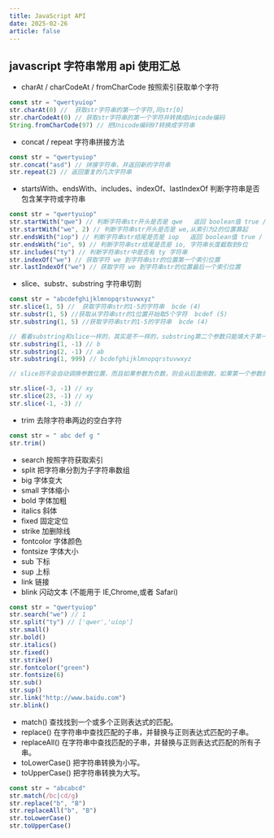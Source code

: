 ```yaml
---
title: JavaScript API
date: 2025-02-26
article: false
---
```


## javascript 字符串常用 api 使用汇总

- charAt / charCodeAt / fromCharCode
  按照索引获取单个字符

```js
const str = "qwertyuiop"
str.charAt(0) //  获取str字符串的第一个字符,同str[0]
str.charCodeAt(0) // 获取str字符串的第一个字符并转换成Unicode编码
String.fromCharCode(97) // 把Unicode编码97转换成字符串
```

- concat / repeat
  字符串拼接方法

```js
const str = "qwertyuiop"
str.concat("asd") // 拼接字符串，并返回新的字符串
str.repeat(2) // 返回重复的几次字符串
```

- startsWith、endsWith、includes、indexOf、lastIndexOf
  判断字符串是否包含某字符或字符串

```js
const str = "qwertyuiop"
str.startWith("qwe") // 判断字符串str开头是否是 qwe   返回 boolean值 true / false
str.startWith("we", 2) // 判断字符串str开头是否是 we,从索引为2的位置算起
str.endsWith("iop") // 判断字符串str结尾是否是 iop   返回 boolean值 true / false
str.endsWith("io", 9) // 判断字符串str结尾是否是 io, 字符串长度截取到9位
str.includes("ty") // 判断字符串str中是否有 ty 字符串
str.indexOf("we") // 获取字符 we 到字符串str的位置第一个索引位置
str.lastIndexOf("we") // 获取字符 we 到字符串str的位置最后一个索引位置
```

- slice、substr、substring
  字符串切割

```js
const str = "abcdefghijklmnopqrstuvwxyz"
str.slice(1, 5) //  获取字符串str的1-5的字符串  bcde (4)
str.substr(1, 5) //获取从字符串str的1位置开始取5个字符  bcdef (5)
str.substring(1, 5) //获取字符串str的1-5的字符串  bcde (4)

// 看着substring和slice一样的，其实是不一样的，substring第二个参数只能填大于第一个参数和小于字符串长度，小于0则取0，大于总长度则取总长度， 最终会从参数的最小位置到最大位置获取字符串，如果两个参数相等，则返回空字符
str.substring(1, -1) // b
str.substring(2, -1) // ab
str.substring(1, 999) // bcdefghijklmnopqrstuvwxyz

// slice则不会自动调换参数位置，而且如果参数为负数，则会从后面倒数，如果第一个参数的位置大于了第二个参数的位置，则返回空字符串，这里的大于是不管正负最终的结果

str.slice(-3, -1) // xy
str.slice(23, -1) // xy
str.slice(-1, -3) //
```

- trim
  去除字符串两边的空白字符

```js
const str = " abc def g "
str.trim()
```

- search 按照字符获取索引
- split 把字符串分割为子字符串数组
- big 字体变大
- small 字体缩小
- bold 字体加粗
- italics 斜体
- fixed 固定定位
- strike 加删除线
- fontcolor 字体颜色
- fontsize 字体大小
- sub 下标
- sup 上标
- link 链接
- blink 闪动文本 (不能用于 IE,Chrome,或者 Safari)

```ts
const str = "qwertyuiop"
str.search("we") // 1
str.split("ty") // ['qwer','uiop']
str.small()
str.bold()
str.italics()
str.fixed()
str.strike()
str.fontcolor("green")
str.fontsize(6)
str.sub()
str.sup()
str.link("http://www.baidu.com")
str.blink()
```

- match() 查找找到一个或多个正则表达式的匹配。
- replace() 在字符串中查找匹配的子串，并替换与正则表达式匹配的子串。
- replaceAll() 在字符串中查找匹配的子串，并替换与正则表达式匹配的所有子串。
- toLowerCase() 把字符串转换为小写。
- toUpperCase() 把字符串转换为大写。

```js
const str = "abcabcd"
str.match(/bc|cd/g)
str.replace("b", "B")
str.replaceAll("b", "B")
str.toLowerCase()
str.toUpperCase()
```
